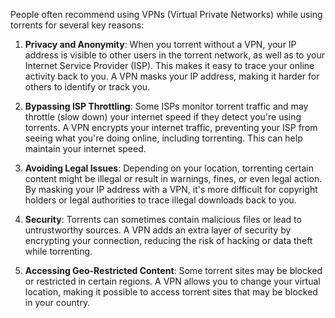 People often recommend using VPNs (Virtual Private Networks) while using torrents for several key reasons:

1. **Privacy and Anonymity**: When you torrent without a VPN, your IP address is visible to other users in the torrent network, as well as to your Internet Service Provider (ISP). This makes it easy to trace your online activity back to you. A VPN masks your IP address, making it harder for others to identify or track you.

2. **Bypassing ISP Throttling**: Some ISPs monitor torrent traffic and may throttle (slow down) your internet speed if they detect you're using torrents. A VPN encrypts your internet traffic, preventing your ISP from seeing what you're doing online, including torrenting. This can help maintain your internet speed.

3. **Avoiding Legal Issues**: Depending on your location, torrenting certain content might be illegal or result in warnings, fines, or even legal action. By masking your IP address with a VPN, it's more difficult for copyright holders or legal authorities to trace illegal downloads back to you.

4. **Security**: Torrents can sometimes contain malicious files or lead to untrustworthy sources. A VPN adds an extra layer of security by encrypting your connection, reducing the risk of hacking or data theft while torrenting.

5. **Accessing Geo-Restricted Content**: Some torrent sites may be blocked or restricted in certain regions. A VPN allows you to change your virtual location, making it possible to access torrent sites that may be blocked in your country.
